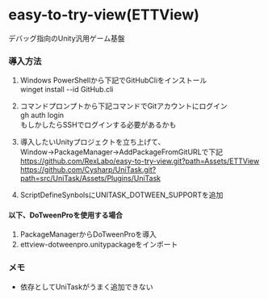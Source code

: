# easy-to-try-view(ETTView)
デバッグ指向のUnity汎用ゲーム基盤

### 導入方法
1. Windows PowerShellから下記でGitHubCliをインストール  
winget install --id GitHub.cli

2. コマンドプロンプトから下記コマンドでGitアカウントにログイン  
gh auth login  
もしかしたらSSHでログインする必要があるかも

3. 導入したいUnityプロジェクトを立ち上げて、Window→PackageManager→AddPackageFromGitURLで下記  
https://github.com/RexLabo/easy-to-try-view.git?path=Assets/ETTView  
https://github.com/Cysharp/UniTask.git?path=src/UniTask/Assets/Plugins/UniTask  

4. ScriptDefineSynbolsにUNITASK_DOTWEEN_SUPPORTを追加

#### 以下、DoTweenProを使用する場合

1. PackageManagerからDoTweenProを導入
2. ettview-dotweenpro.unitypackageをインポート

### メモ
- 依存としてUniTaskがうまく追加できない
